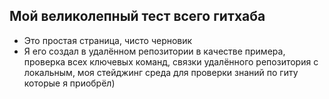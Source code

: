 ## Мой великолепный тест всего гитхаба
- Это простая страница, чисто черновик
- Я его создал в удалённом репозитории в качестве примера, проверка всех ключевых команд, связки удалённого репозитория с локальным, моя стейджинг среда для проверки знаний по гиту которые я приобрёл)
